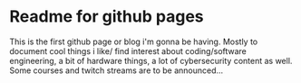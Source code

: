 # Readme for github pages 
This is the first github page or blog i'm gonna be having. Mostly to document cool things i like/ find
interest about coding/software engineering, a bit of hardware things, a lot of cybersecurity content as well.
Some courses and twitch streams are to be announced...
